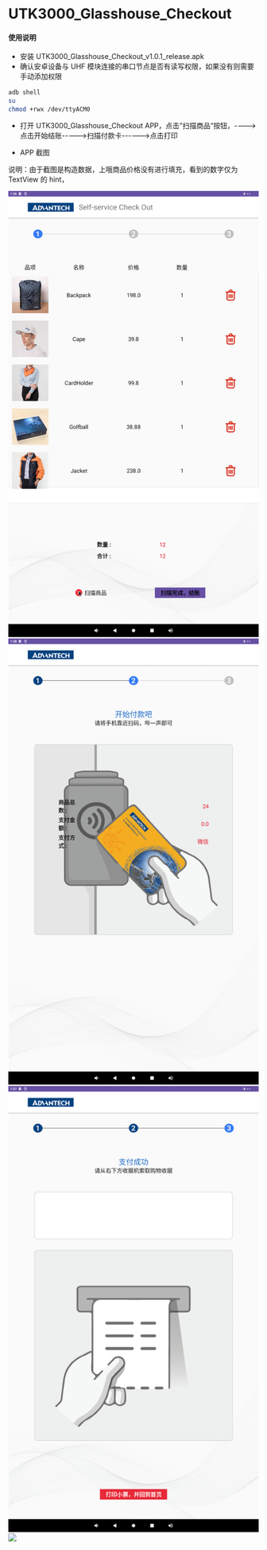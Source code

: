 # UTK3000_Glasshouse_Checkout

#### 使用说明

- 安装 UTK3000_Glasshouse_Checkout_v1.0.1_release.apk
- 确认安卓设备与 UHF 模块连接的串口节点是否有读写权限，如果没有则需要手动添加权限
```bash
adb shell
su
chmod +rwx /dev/ttyACM0
```
- 打开 UTK3000_Glasshouse_Checkout APP，点击”扫描商品“按钮，----> 点击开始结账----->扫描付款卡------>点击打印

- APP 截图

说明：由于截图是构造数据，上哦商品价格没有进行填充，看到的数字仅为 TextView 的 hint，

![](https://github.com/AIM-Android/UTK3000_Glasshouse_Checkout/blob/master/screenshot/scan.png)
![](https://github.com/AIM-Android/UTK3000_Glasshouse_Checkout/blob/master/screenshot/pay.png)
![](https://github.com/AIM-Android/UTK3000_Glasshouse_Checkout/blob/master/screenshot/print.png)
![](https://github.com/AIM-Android/UTK3000_Glasshouse_Checkout/blob/master/screenshot/billes.png)